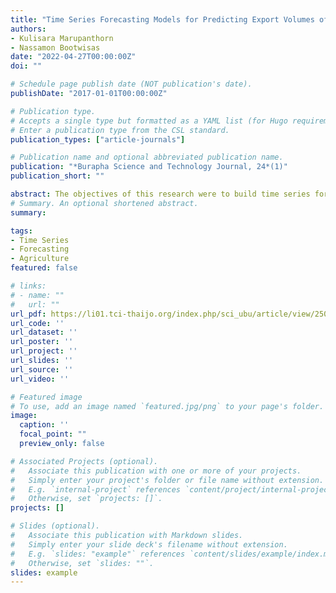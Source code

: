 ```yaml
---
title: "Time Series Forecasting Models for Predicting Export Volumes of Thailand’s Ribbed Smoked Sheets"
authors:
- Kulisara Marupanthorn
- Nassamon Bootwisas
date: "2022-04-27T00:00:00Z"
doi: ""

# Schedule page publish date (NOT publication's date).
publishDate: "2017-01-01T00:00:00Z"

# Publication type.
# Accepts a single type but formatted as a YAML list (for Hugo requirements).
# Enter a publication type from the CSL standard.
publication_types: ["article-journals"]

# Publication name and optional abbreviated publication name.
publication: "*Burapha Science and Technology Journal, 24*(1)"
publication_short: ""

abstract: The objectives of this research were to build time series forecasting models for forecasting monthly export volumes of Thailand’s ribbed smoked sheets and to forecast the export volumes of ribbed smoked sheets in the year 2022. Data on export volumes of ribbed smoked sheets were from the Office of Agricultural Economics from January, 2011 to October, 2021 with a total of 130 values. The data were separated into 2 sets. The first set of data from January, 2011 to October, 2020 with a total of 118 values were used to build time series forecasting models using 3 techniques including the Box-Jenkins method, Holt’s exponential smoothing method and Winters’ additive exponential smoothing method. The second set of data from November, 2020 to October, 2021 with a total of 12 values were used to assess the accuracy of the time series forecasting models by using the Mean Absolute Percentage Error (MAPE) as an assessment criterion. The results showed that the most accurate model was the one built from Winters’ additive exponential smoothing method with the lowest MAPE of 11.33%. When using the most accurate model to predict monthly exports of Thai ribbed smoked sheets during November, 2021 to October, 2022 the highest export volume was found in December, 2021 with the amount of 53,910,618.14 kilograms and the lowest export volume was found in June, 2022 with the amount of 38,888,915.11 kilograms.
# Summary. An optional shortened abstract.
summary:

tags:
- Time Series
- Forecasting
- Agriculture
featured: false

# links:
# - name: ""
#   url: ""
url_pdf: https://li01.tci-thaijo.org/index.php/sci_ubu/article/view/250966
url_code: ''
url_dataset: ''
url_poster: ''
url_project: ''
url_slides: ''
url_source: ''
url_video: ''

# Featured image
# To use, add an image named `featured.jpg/png` to your page's folder. 
image:
  caption: ''
  focal_point: ""
  preview_only: false

# Associated Projects (optional).
#   Associate this publication with one or more of your projects.
#   Simply enter your project's folder or file name without extension.
#   E.g. `internal-project` references `content/project/internal-project/index.md`.
#   Otherwise, set `projects: []`.
projects: []

# Slides (optional).
#   Associate this publication with Markdown slides.
#   Simply enter your slide deck's filename without extension.
#   E.g. `slides: "example"` references `content/slides/example/index.md`.
#   Otherwise, set `slides: ""`.
slides: example
---
```

